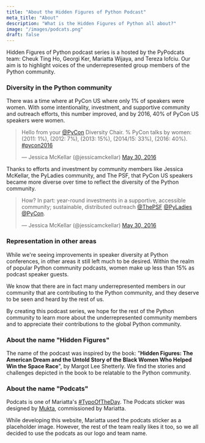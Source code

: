 ```yaml
---
title: "About the Hidden Figures of Python Podcast"
meta_title: "About"
description: "What is the Hidden Figures of Python all about?"
image: "/images/podcats.png"
draft: false
---
```


Hidden Figures of Python podcast series is a hosted by the PyPodcats team: Cheuk Ting Ho, Georgi Ker, 
Mariatta Wijaya, and Tereza Iofciu. Our aim is to highlight
voices of the underrepresented group members of the Python community.

### Diversity in the Python community

There was a time where at PyCon US where only 1% of speakers were women.
With some intentionality, investment, and supportive community and outreach
efforts, this number improved, and by 2016, 40% of PyCon US speakers were women.

<blockquote class="twitter-tweet"><p lang="en" dir="ltr">Hello from your <a href="https://twitter.com/pycon?ref_src=twsrc%5Etfw">@PyCon</a> Diversity Chair. % PyCon talks by women: (2011: 1%), (2012: 7%), (2013: 15%), (2014/15: 33%), (2016: 40%). <a href="https://twitter.com/hashtag/pycon2016?src=hash&amp;ref_src=twsrc%5Etfw">#pycon2016</a></p>&mdash; Jessica McKellar (@jessicamckellar) <a href="https://twitter.com/jessicamckellar/status/737299461563502595?ref_src=twsrc%5Etfw">May 30, 2016</a></blockquote> <script async src="https://platform.twitter.com/widgets.js" charset="utf-8"></script>

Thanks to efforts and investment by community members like Jessica McKellar,
the PyLadies community, and The PSF, that PyCon US speakers became more diverse
over time to reflect the diversity of the Python community.

<blockquote class="twitter-tweet" data-conversation="none"><p lang="en" dir="ltr">How? In part: year-round investments in a supportive, accessible community; sustainable, distributed outreach <a href="https://twitter.com/ThePSF?ref_src=twsrc%5Etfw">@ThePSF</a> <a href="https://twitter.com/pyladies?ref_src=twsrc%5Etfw">@PyLadies</a> <a href="https://twitter.com/pycon?ref_src=twsrc%5Etfw">@PyCon</a>.</p>&mdash; Jessica McKellar (@jessicamckellar) <a href="https://twitter.com/jessicamckellar/status/737299558468718593?ref_src=twsrc%5Etfw">May 30, 2016</a></blockquote> <script async src="https://platform.twitter.com/widgets.js" charset="utf-8"></script>


### Representation in other areas

While we're seeing improvements in speaker diversity at Python conferences,
in other areas it still left much to be desired. Within the realm of popular
Python community podcasts, women make up less than 15% as podcast speaker guests.

We know that there are in fact many underrepresented members in our community
that are contributing to the Python community, and they deserve to be seen and
heard by the rest of us.

By creating this podcast series, we hope for the rest of the Python community
to learn more about the underrepresented community members and to appreciate
their contributions to the global Python community.

### About the name "Hidden Figures"

The name of the podcast was inspired by the book: "**Hidden Figures:
The American Dream and the Untold Story of the Black Women Who Helped Win the
Space Race**", by Margot Lee Shetterly. We find the stories and challenges depicted
in the book to be relatable to the Python community.


### About the name "Podcats"

Podcats is one of Mariatta's [#TypoOfTheDay](https://mariatta.ca/posts/typo_of_the_day/).
The Podcats sticker was designed by [Mukta](https://www.fiverr.com/mbarts17),
commissioned by Mariatta.

While developing this website, Mariatta used the podcats sticker as a placeholder
image. However, the rest of the team really likes it too, so we all decided
to use the podcats as our logo and team name.
